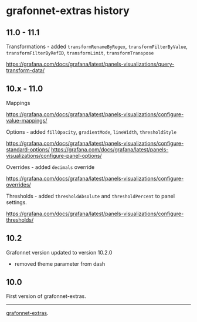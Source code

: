 # grafonnet-extras history

## 11.0 - 11.1

Transformations - added `transformRenameByRegex`, `transformFilterByValue`, `transformFilterByRefID`, `transformLimit`, `transformTranspose`

https://grafana.com/docs/grafana/latest/panels-visualizations/query-transform-data/

## 10.x - 11.0

Mappings

https://grafana.com/docs/grafana/latest/panels-visualizations/configure-value-mappings/

Options - added `fillOpacity`, `gradientMode`, `lineWidth`, `thresholdStyle`

https://grafana.com/docs/grafana/latest/panels-visualizations/configure-standard-options/
https://grafana.com/docs/grafana/latest/panels-visualizations/configure-panel-options/

Overrides - added `decimals` override

https://grafana.com/docs/grafana/latest/panels-visualizations/configure-overrides/

Thresholds - added `thresholdAbsolute` and `thresholdPercent` to panel settings.

https://grafana.com/docs/grafana/latest/panels-visualizations/configure-thresholds/

## 10.2

Grafonnet version updated to version 10.2.0

- removed theme parameter from dash

## 10.0

First version of grafonnet-extras.

----

[grafonnet-extras](README.md).